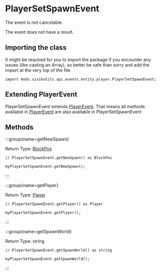 # PlayerSetSpawnEvent

The event is not cancelable.

The event does not have a result.

## Importing the class

It might be required for you to import the package if you encounter any issues (like casting an Array), so better be safe than sorry and add the import at the very top of the file.
```zenscript
import mods.sixikutils.api.events.entity.player.PlayerSetSpawnEvent;
```


## Extending PlayerEvent

PlayerSetSpawnEvent extends [PlayerEvent](/forge/api/event/entity/player/PlayerEvent). That means all methods available in [PlayerEvent](/forge/api/event/entity/player/PlayerEvent) are also available in PlayerSetSpawnEvent

## Methods

:::group{name=getNewSpawn}

Return Type: [BlockPos](/vanilla/api/util/math/BlockPos)

```zenscript
// PlayerSetSpawnEvent.getNewSpawn() as BlockPos

myPlayerSetSpawnEvent.getNewSpawn();
```

:::

:::group{name=getPlayer}

Return Type: [Player](/vanilla/api/entity/type/player/Player)

```zenscript
// PlayerSetSpawnEvent.getPlayer() as Player

myPlayerSetSpawnEvent.getPlayer();
```

:::

:::group{name=getSpawnWorld}

Return Type: string

```zenscript
// PlayerSetSpawnEvent.getSpawnWorld() as string

myPlayerSetSpawnEvent.getSpawnWorld();
```

:::


